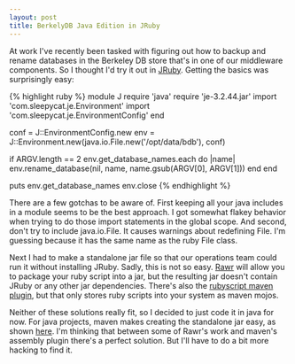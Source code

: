 ```yaml
---
layout: post
title: BerkelyDB Java Edition in JRuby
---
```

At work I've recently been tasked with figuring out how to backup and rename databases in the Berkeley DB store that's in one of our middleware components. So I thought I'd try it out in [JRuby](http://jruby.org/). Getting the basics was surprisingly easy:

{% highlight ruby %}
module J
  require 'java'
  require 'je-3.2.44.jar'
  import 'com.sleepycat.je.Environment'
  import 'com.sleepycat.je.EnvironmentConfig'
end

conf = J::EnvironmentConfig.new
env = J::Environment.new(java.io.File.new('/opt/data/bdb'),
                         conf)

if ARGV.length == 2
  env.get_database_names.each do |name|
    env.rename_database(nil, name, name.gsub(ARGV[0], ARGV[1]))
  end
end

puts env.get_database_names
env.close
{% endhighlight %}

There are a few gotchas to be aware of. First keeping all your java includes in a module seems to be the best approach. I got somewhat flakey behavior when trying to do those import statements in the global scope. And second, don't try to include java.io.File. It causes warnings about redefining File. I'm guessing because it has the same name as the ruby File class.

Next I had to make a standalone jar file so that our operations team could run it without installing JRuby. Sadly, this is not so easy. <a href="http://rubyforge.org/projects/rawr/">Rawr</a> will allow you to package your ruby script into a jar, but the resulting jar doesn't contain JRuby or any other jar dependencies. There's also the <a href="http://mojo.codehaus.org/rubyscript-maven-plugin/introduction.html">rubyscript maven plugin</a>, but that only stores ruby scripts into your system as maven mojos.

Neither of these solutions really fit, so I decided to just code it in java for now. For java projects, maven makes creating the standalone jar easy, as shown <a href="http://www.mail-archive.com/users@maven.apache.org/msg72607.html">here</a>. I'm thinking that between some of Rawr's work and maven's assembly plugin there's a perfect solution. But I'll have to do a bit more hacking to find it.
